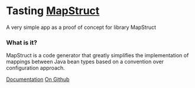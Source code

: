 # Tasting [MapStruct](https://mapstruct.org/)

A very simple app as a proof of concept for library MapStruct

### What is it?
MapStruct is a code generator that greatly simplifies the implementation of mappings between Java bean types based on a convention over configuration approach.

[Documentation](https://mapstruct.org/documentation/installation/)
[On Github](https://github.com/mapstruct/mapstruct.org)
